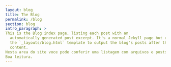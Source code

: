 ```yaml
---
layout: blog
title: The Blog
permalink: /blog
section: blog
intro_paragraph: >
This is the Blog index page, listing each post with an
  automatically generated post excerpt. It's a normal Jekyll page but uses
  the `_layouts/blog.html` template to output the blog's posts after the page
  content.
Nesta area do site voce pode conferir uma listagem com arquivos e posts de todo o blog em modo resumido 
Boa leitura.
---
```

